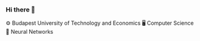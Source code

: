 ### Hi there 👋

⚙ Budapest University of Technology and Economics 
🖥 Computer Science
️🤹 Neural Networks
